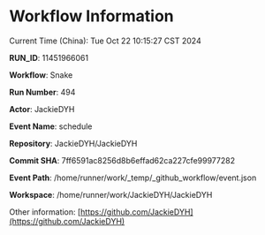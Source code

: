 # Workflow Information

Current Time (China): Tue Oct 22 10:15:27 CST 2024  

**RUN_ID**: 11451966061  

**Workflow**: Snake  

**Run Number**: 494  

**Actor**: JackieDYH  

**Event Name**: schedule  

**Repository**: JackieDYH/JackieDYH  

**Commit SHA**: 7ff6591ac8256d8b6effad62ca227cfe99977282  

**Event Path**: /home/runner/work/_temp/_github_workflow/event.json  

**Workspace**: /home/runner/work/JackieDYH/JackieDYH  

Other information: [https://github.com/JackieDYH](https://github.com/JackieDYH)
